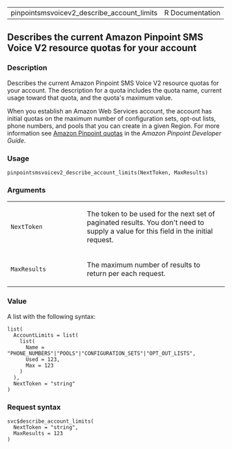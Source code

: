 <table style="width: 100%;">
<tbody>
<tr class="odd">
<td>pinpointsmsvoicev2_describe_account_limits</td>
<td style="text-align: right;">R Documentation</td>
</tr>
</tbody>
</table>

## Describes the current Amazon Pinpoint SMS Voice V2 resource quotas for your account

### Description

Describes the current Amazon Pinpoint SMS Voice V2 resource quotas for
your account. The description for a quota includes the quota name,
current usage toward that quota, and the quota's maximum value.

When you establish an Amazon Web Services account, the account has
initial quotas on the maximum number of configuration sets, opt-out
lists, phone numbers, and pools that you can create in a given Region.
For more information see [Amazon Pinpoint
quotas](https://docs.aws.amazon.com/pinpoint/latest/developerguide/quotas.html)
in the *Amazon Pinpoint Developer Guide*.

### Usage

    pinpointsmsvoicev2_describe_account_limits(NextToken, MaxResults)

### Arguments

<table>
<colgroup>
<col style="width: 35%" />
<col style="width: 65%" />
</colgroup>
<tbody>
<tr class="odd">
<td><code
id="pinpointsmsvoicev2_describe_account_limits_:_NextToken">NextToken</code></td>
<td><p>The token to be used for the next set of paginated results. You
don't need to supply a value for this field in the initial
request.</p></td>
</tr>
<tr class="even">
<td><code
id="pinpointsmsvoicev2_describe_account_limits_:_MaxResults">MaxResults</code></td>
<td><p>The maximum number of results to return per each
request.</p></td>
</tr>
</tbody>
</table>

### Value

A list with the following syntax:

    list(
      AccountLimits = list(
        list(
          Name = "PHONE_NUMBERS"|"POOLS"|"CONFIGURATION_SETS"|"OPT_OUT_LISTS",
          Used = 123,
          Max = 123
        )
      ),
      NextToken = "string"
    )

### Request syntax

    svc$describe_account_limits(
      NextToken = "string",
      MaxResults = 123
    )
